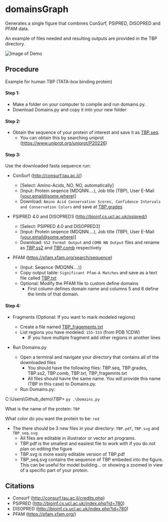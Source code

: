 # domainsGraph
Generates a single figure that combines ConSurf, PSIPRED, DISOPRED and PFAM data.

An example of files needed and resulting outputs are provided in the TBP directory.

![Image of Demo](https://github.com/avibpatel/Domains/blob/master/Figures/Demo.png)

## Procedure
Example for human TBP (TATA-box binding protein)

#### Step 1:
- Make a folder on your computer to compile and run domains.py.
- Download Domains.py and copy it into your new folder 

#### Step 2:
- Obtain the sequence of your protein of interest and save it as [TBP.seq](https://github.com/avibpatel/domainsGraph/blob/master/TBP/TBP.seq). 
    - You can obtain this by searching uniprot (https://www.uniprot.org/uniprot/P20226) 

#### Step 3:
Use the downloaded fasta sequence run: 
- ConSurf (http://consurf.tau.ac.il/)
    - [Select: Amino-Acids, NO, NO, automatically]
    - [Input: Protein seqence (MDQNN....), Job title (TBP), User E-Mail (your.email@some.where)]
    - Download: `Amino Acid Conservation Scores, Confidence Intervals and Conservation Colors` and save at [TBP.grades](https://github.com/avibpatel/domainsGraph/blob/master/TBP/TBP.grades)

- PSIPRED 4.0 and DISOPRED3 (http://bioinf.cs.ucl.ac.uk/psipred/)
    - [Select: PSIPRED 4.0 and DISOPRED3]
    - [Input: Protein seqence (MDQNN....), Job title (TBP), User E-Mail (your.email@some.where)]
    - Download: `SS2 Format Output` and `COMB NN Output` files and rename as [TBP.ss2](https://github.com/avibpatel/domainsGraph/blob/master/TBP/TBP.ss2) and [TBP.comb](https://github.com/avibpatel/domainsGraph/blob/master/TBP/TBP.comb) respectively
    
- PFAM (https://pfam.xfam.org/search/sequence)
    - [Input: Seqence (MDQNN....)}
    - Copy output table: `Significant Pfam-A Matches` and save as a text file called [TBP.txt](https://github.com/avibpatel/domainsGraph/blob/master/TBP/TBP.txt)
    - Optional: Modify the PFAM file to custom define domains
        - First column defines domain name and columns 5 and 6 define the limits of that domain.
 
#### Step 4:
- Fragments (Optional: If you want to mark modeled regions)
    - Create a file named [TBP_fragements.txt](https://github.com/avibpatel/domainsGraph/blob/master/TBP/TBP_fragments.txt)
    - List regions you have modeled: `155-333` (from PDB 1CDW)
        - IF you have multiple fragment add other regions in another lines

- Run Domains.py 
    - Open a terminal and navigate your directory that contains all of the downloaded files
        - You should have the following files: TBP.seq, TBP.grades, TBP.ss2, TBP.comb, TBP.txt, TBP_fragemnts.txt
        - All files should havre the same name. You will provide this name (TBP in this case) to Domains.py.  
    - Run Domains.py:

C:\Users\Github_demo\TBP> `py .\Domains.py`

What is the name of the protein: `TBP`

What color do you want the protein to be: `red`

   - The there should be 3 new files in your directory: `TBP.pdf`, `TBP.svg` and `TBP_seq.svg`
       - All files are editable in illustrator or vector art programs. 
       - TBP.pdf is the smallest and easiiest file to work with if you do not plan on editing the figure
       - TBP.svg is more easily editable version of TBP.pdf
       - TBP_seq.svg contains the sequence of TBP embeded into the figure. This can be useful for model building... or showing a zoomed in view of a specific part of your protein. 
       
## Citations

- Consurf (http://consurf.tau.ac.il/credits.php)
- PSIPRED (http://bioinf.cs.ucl.ac.uk/index.php?id=780)
- DISOPRED (http://bioinf.cs.ucl.ac.uk/index.php?id=780)
- PFAM (https://pfam.xfam.org/)

    




